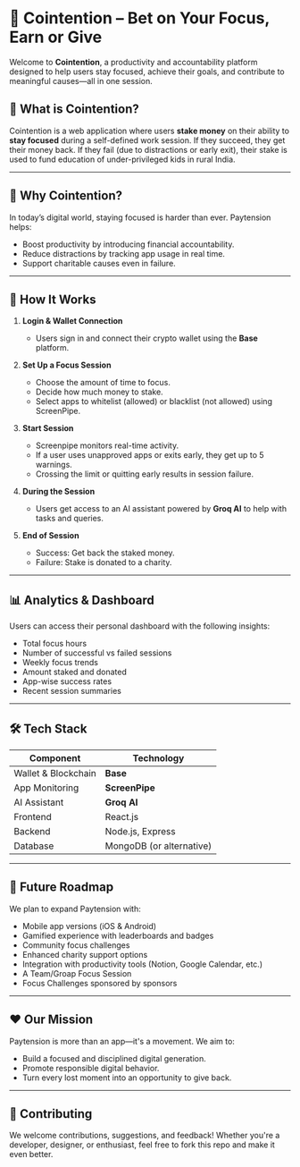 # 🎯 Cointention – Bet on Your Focus, Earn or Give

Welcome to **Cointention**, a productivity and accountability platform designed to help users stay focused, achieve their goals, and contribute to meaningful causes—all in one session.

## 🌟 What is Cointention?

Cointention is a web application where users **stake money** on their ability to **stay focused** during a self-defined work session. If they succeed, they get their money back. If they fail (due to distractions or early exit), their stake is used to fund education of under-privileged kids in rural India.

---

## 🧠 Why Cointention?

In today’s digital world, staying focused is harder than ever. Paytension helps:
- Boost productivity by introducing financial accountability.
- Reduce distractions by tracking app usage in real time.
- Support charitable causes even in failure.

---

## 🚀 How It Works

1. **Login & Wallet Connection**
   - Users sign in and connect their crypto wallet using the **Base** platform.

2. **Set Up a Focus Session**
   - Choose the amount of time to focus.
   - Decide how much money to stake.
   - Select apps to whitelist (allowed) or blacklist (not allowed) using ScreenPipe.

3. **Start Session**
   - Screenpipe monitors real-time activity.
   - If a user uses unapproved apps or exits early, they get up to 5 warnings.
   - Crossing the limit or quitting early results in session failure.

4. **During the Session**
   - Users get access to an AI assistant powered by **Groq AI** to help with tasks and queries.

5. **End of Session**
   - Success: Get back the staked money.
   - Failure: Stake is donated to a charity.

---

## 📊 Analytics & Dashboard

Users can access their personal dashboard with the following insights:
- Total focus hours
- Number of successful vs failed sessions
- Weekly focus trends
- Amount staked and donated
- App-wise success rates
- Recent session summaries

---

## 🛠️ Tech Stack

| Component        | Technology      |
|------------------|-----------------|
| Wallet & Blockchain | **Base**       |
| App Monitoring   | **ScreenPipe**   |
| AI Assistant     | **Groq AI**      |
| Frontend         | React.js         |
| Backend          | Node.js, Express |
| Database         | MongoDB (or alternative) |

---

## 🔮 Future Roadmap

We plan to expand Paytension with:
- Mobile app versions (iOS & Android)
- Gamified experience with leaderboards and badges
- Community focus challenges
- Enhanced charity support options
- Integration with productivity tools (Notion, Google Calendar, etc.)
- A Team/Groap Focus Session
- Focus Challenges sponsored by sponsors

---

## ❤️ Our Mission

Paytension is more than an app—it's a movement. We aim to:
- Build a focused and disciplined digital generation.
- Promote responsible digital behavior.
- Turn every lost moment into an opportunity to give back.

---

## 🙌 Contributing

We welcome contributions, suggestions, and feedback! Whether you're a developer, designer, or enthusiast, feel free to fork this repo and make it even better.
